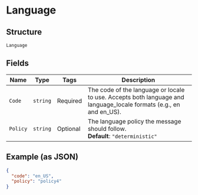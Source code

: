 
# Language

## Structure

`Language`

## Fields

| Name | Type | Tags | Description |
|  --- | --- | --- | --- |
| `Code` | `string` | Required | The code of the language or locale to use. Accepts both language and language_locale formats (e.g., en and en_US). |
| `Policy` | `string` | Optional | The language policy the message should follow.<br>**Default**: `"deterministic"` |

## Example (as JSON)

```json
{
  "code": "en_US",
  "policy": "policy4"
}
```

